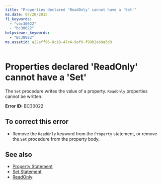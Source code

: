 ```yaml
---
title: "Properties declared 'ReadOnly' cannot have a 'Set'"
ms.date: 07/20/2015
f1_keywords: 
  - "vbc30022"
  - "bc30022"
helpviewer_keywords: 
  - "BC30022"
ms.assetid: a22eff96-8c18-47c4-9ef0-f98b2ab8a5d8
---
```

# Properties declared 'ReadOnly' cannot have a 'Set'
The `Set` procedure writes the value of a property. `ReadOnly` properties cannot be written.  
  
 **Error ID:** BC30022  
  
## To correct this error  
  
- Remove the `ReadOnly` keyword from the `Property` statement, or remove the `Set` procedure from the property body.  
  
## See also

- [Property Statement](../language-reference/statements/property-statement.md)
- [Set Statement](../language-reference/statements/set-statement.md)
- [ReadOnly](../language-reference/modifiers/readonly.md)
